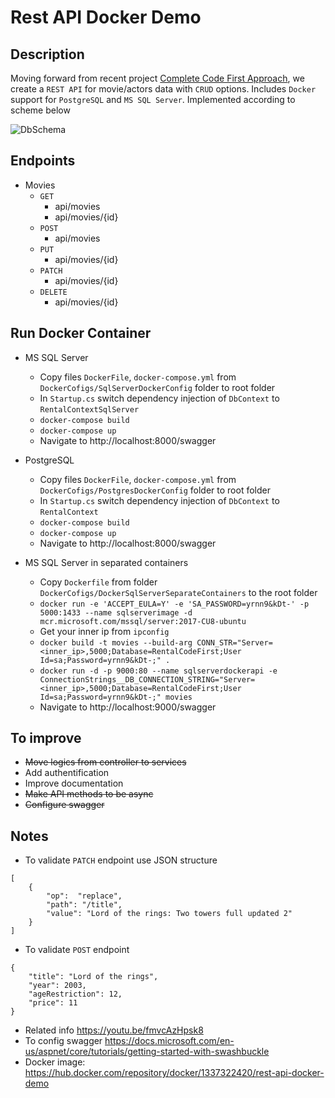 # Rest API Docker Demo

## Description

Moving forward from recent project [Complete Code First Approach](https://github.com/kolosovpetro/Complete-CodeFirst-Approach), we create a `REST API` for movie/actors data with `CRUD` options. Includes `Docker` support for `PostgreSQL` and `MS SQL Server`. Implemented according to scheme below

![DbSchema](/Schema/api_schema.jpg)

## Endpoints

- Movies
  - `GET`
    - api/movies
	- api/movies/{id}
  - `POST`
    - api/movies
  - `PUT`
    - api/movies/{id}
  - `PATCH`
    - api/movies/{id}
  - `DELETE`
    - api/movies/{id}

## Run Docker Container

- MS SQL Server
  - Copy files `DockerFile`, `docker-compose.yml` from `DockerCofigs/SqlServerDockerConfig` folder to root folder
  - In `Startup.cs` switch dependency injection of `DbContext` to `RentalContextSqlServer`
  - `docker-compose build`
  - `docker-compose up`
  - Navigate to http://localhost:8000/swagger

- PostgreSQL
  - Copy files `DockerFile`, `docker-compose.yml` from `DockerCofigs/PostgresDockerConfig` folder to root folder
  - In `Startup.cs` switch dependency injection of `DbContext` to `RentalContext`
  - `docker-compose build`
  - `docker-compose up`
  - Navigate to http://localhost:8000/swagger
  
- MS SQL Server in separated containers
  - Copy `Dockerfile` from folder `DockerCofigs/DockerSqlServerSeparateContainers` to the root folder
  - `docker run -e 'ACCEPT_EULA=Y' -e 'SA_PASSWORD=yrnn9&kDt-' -p 5000:1433 --name sqlserverimage -d mcr.microsoft.com/mssql/server:2017-CU8-ubuntu`
  - Get your inner ip from `ipconfig`
  - `docker build -t movies --build-arg CONN_STR="Server=<inner_ip>,5000;Database=RentalCodeFirst;User Id=sa;Password=yrnn9&kDt-;" .`
  - `docker run -d -p 9000:80 --name sqlserverdockerapi -e ConnectionStrings__DB_CONNECTION_STRING="Server=<inner_ip>,5000;Database=RentalCodeFirst;User Id=sa;Password=yrnn9&kDt-;" movies`
  - Navigate to http://localhost:9000/swagger
  
## To improve
   - ~~Move logics from controller to services~~
   - Add authentification
   - Improve documentation
   - ~~Make API methods to be async~~
   - ~~Configure swagger~~
  
## Notes

- To validate `PATCH` endpoint use JSON structure

```
[
    {
        "op":  "replace",
        "path": "/title",
        "value": "Lord of the rings: Two towers full updated 2"
    }
]
```

- To validate `POST` endpoint

```
{
    "title": "Lord of the rings",
    "year": 2003,
    "ageRestriction": 12,
    "price": 11
}
```

- Related info https://youtu.be/fmvcAzHpsk8
- To config swagger https://docs.microsoft.com/en-us/aspnet/core/tutorials/getting-started-with-swashbuckle
- Docker image: https://hub.docker.com/repository/docker/1337322420/rest-api-docker-demo